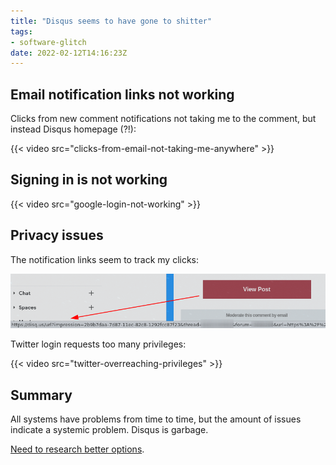 ```yaml
---
title: "Disqus seems to have gone to shitter"
tags:
- software-glitch
date: 2022-02-12T14:16:23Z
---
```



Email notification links not working
------------------------------------

Clicks from new comment notifications not taking me to the comment, but instead Disqus homepage (?!):

{{< video src="clicks-from-email-not-taking-me-anywhere" >}}


Signing in is not working
-------------------------

{{< video src="google-login-not-working" >}}


Privacy issues
--------------

The notification links seem to track my clicks:

![](email-notification-clicktracking.png)

Twitter login requests too many privileges:

{{< video src="twitter-overreaching-privileges" >}}


Summary
-------

All systems have problems from time to time, but the amount of issues indicate a systemic problem.
Disqus is garbage.

[Need to research better options](https://github.com/joonas-fi/joonas.fi-blog/issues/69).

